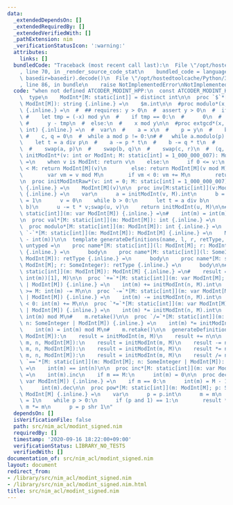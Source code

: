 ```yaml
---
data:
  _extendedDependsOn: []
  _extendedRequiredBy: []
  _extendedVerifiedWith: []
  _pathExtension: nim
  _verificationStatusIcon: ':warning:'
  attributes:
    links: []
  bundledCode: "Traceback (most recent call last):\n  File \"/opt/hostedtoolcache/Python/3.8.5/x64/lib/python3.8/site-packages/onlinejudge_verify/documentation/build.py\"\
    , line 70, in _render_source_code_stat\n    bundled_code = language.bundle(stat.path,\
    \ basedir=basedir).decode()\n  File \"/opt/hostedtoolcache/Python/3.8.5/x64/lib/python3.8/site-packages/onlinejudge_verify/languages/nim.py\"\
    , line 86, in bundle\n    raise NotImplementedError\nNotImplementedError\n"
  code: "when not defined ATCODER_MODINT_HPP:\n  const ATCODER_MODINT_HPP* = 1\n\n\
    \  type\n    ModInt*[M: static[int]] = distinct int\n\n  proc `$`*[M: static[int]](m:\
    \ ModInt[M]): string {.inline.} =\n    $m.int\n\n  #proc modulo*(x, y: int): int\
    \ {.inline.} =\n  #  ## requires: y > 0\n  #  assert y > 0\n  #  if x < 0:\n \
    \ #    let tmp = (-x) mod y\n  #    if tmp == 0:\n  #      0\n  #    else:\n \
    \ #      y - tmp\n  #  else:\n  #    x mod y\n\n  #proc extgcd*(x, y: int): (int,\
    \ int) {.inline.} =\n  #  var\n  #    a = x\n  #    p = y\n  #    b, r = 1\n \
    \ #    c, q = 0\n  #  while a mod p != 0:\n# #   while a.modulo(p) != 0:\n  #\
    \    let t = a div p\n  #    a -= p * t\n  #    b -= q * t\n  #    c -= r * t\n\
    \  #    swap(a, p)\n  #    swap(b, q)\n  #    swap(c, r)\n  #  (q, r)\n\n  proc\
    \ initModInt*(v: int or ModInt; M: static[int] = 1_000_000_007): ModInt[M] {.inline.}\
    \ =\n    when v is ModInt: return v\n    else:\n      if 0 <= v:\n        if v\
    \ < M: return ModInt[M](v)\n        else: return ModInt[M](v mod M)\n      else:\n\
    \        var vm = v mod M\n        if vm < 0: vm += M\n        return ModInt[M](vm)\n\
    \n  proc initModIntRaw*(v: int = 0; M: static[int] = 1_000_000_007): ModInt[M]\
    \ {.inline.} =\n    ModInt[M](v)\n\n  proc inv[M:static[int]](v:ModInt[M]):ModInt[M]\
    \ {.inline.} =\n    var\n      a = initModInt(v, M).int\n      b = M\n      u\
    \ = 1\n      v = 0\n    while b > 0:\n      let t = a div b\n      a -= t * b;swap(a,\
    \ b)\n      u -= t * v;swap(u, v)\n    return initModInt(u, M)\n\n#  proc retake*[M:\
    \ static[int]](m: var ModInt[M]) {.inline.} =\n#    int(m) = int(m).modulo(M)\n\
    \n  proc val*[M: static[int]](m: ModInt[M]): int {.inline.} =\n    int(m)\n\n\
    \  proc modulo*[M: static[int]](m: ModInt[M]): int {.inline.} =\n    M\n\n  proc\
    \ `-`*[M: static[int]](m: ModInt[M]): ModInt[M] {.inline.} =\n    ModInt[M](M\
    \ - int(m))\n\n  template generateDefinitions(name, l, r, retType, body: untyped):\
    \ untyped =\n    proc name*[M: static[int]](l: ModInt[M]; r: ModInt[M]): retType\
    \ {.inline.} =\n      body\n    proc name*[M: static[int]](l: SomeInteger; r:\
    \ ModInt[M]): retType {.inline.} =\n      body\n    proc name*[M: static[int]](l:\
    \ ModInt[M]; r: SomeInteger): retType {.inline.} =\n      body\n\n#  proc inv*[M:\
    \ static[int]](m: ModInt[M]): ModInt[M] {.inline.} =\n#    result = initModInt(extgcd(M,\
    \ int(m))[1], M)\n\n  proc `+=`*[M: static[int]](m: var ModInt[M]; n: SomeInteger\
    \ | ModInt[M]) {.inline.} =\n    int(m) += initModInt(n, M).int\n    if int(m)\
    \ >= M: int(m) -= M\n\n  proc `-=`*[M: static[int]](m: var ModInt[M]; n: SomeInteger\
    \ | ModInt[M]) {.inline.} =\n    int(m) -= initModInt(n, M).int\n    if int(m)\
    \ < 0: int(m) += M\n\n  proc `*=`*[M: static[int]](m: var ModInt[M]; n: SomeInteger\
    \ | ModInt[M]) {.inline.} =\n    int(m) *= initModInt(n, M).int\n    int(m) =\
    \ int(m) mod M\n#    m.retake()\n\n  proc `/=`*[M: static[int]](m: var ModInt[M];\
    \ n: SomeInteger | ModInt[M]) {.inline.} =\n    int(m) *= initModInt(n, M).inv().int\n\
    \    int(m) = int(m) mod M\n#    m.retake()\n\n  generateDefinitions(`+`, m, n,\
    \ ModInt[M]):\n    result = initModInt(m, M)\n    result += n\n\n  generateDefinitions(`-`,\
    \ m, n, ModInt[M]):\n    result = initModInt(m, M)\n    result -= n\n\n  generateDefinitions(`*`,\
    \ m, n, ModInt[M]):\n    result = initModInt(m, M)\n    result *= n\n\n  generateDefinitions(`/`,\
    \ m, n, ModInt[M]):\n    result = initModInt(m, M)\n    result /= n\n\n  proc\
    \ `==`*[M: static[int]](m: ModInt[M]; n: SomeInteger | ModInt[M]): bool {.inline.}\
    \ =\n    int(m) == int(n)\n\n  proc inc*[M: static[int]](m: var ModInt[M]) {.inline.}\
    \ =\n    int(m).inc\n    if m == M:\n      int(m) = 0\n\n  proc dec*[M: static[int]](m:\
    \ var ModInt[M]) {.inline.} =\n    if m == 0:\n      int(m) = M - 1\n    else:\n\
    \      int(m).dec\n\n  proc pow*[M: static[int]](m: ModInt[M]; p: SomeInteger):\
    \ ModInt[M] {.inline.} =\n    var\n      p = p.int\n      m = m\n    int(result)\
    \ = 1\n    while p > 0:\n      if (p and 1) == 1:\n        result *= m\n     \
    \ m *= m\n      p = p shr 1\n"
  dependsOn: []
  isVerificationFile: false
  path: src/nim_acl/modint_signed.nim
  requiredBy: []
  timestamp: '2020-09-16 18:22:00+09:00'
  verificationStatus: LIBRARY_NO_TESTS
  verifiedWith: []
documentation_of: src/nim_acl/modint_signed.nim
layout: document
redirect_from:
- /library/src/nim_acl/modint_signed.nim
- /library/src/nim_acl/modint_signed.nim.html
title: src/nim_acl/modint_signed.nim
---
```

